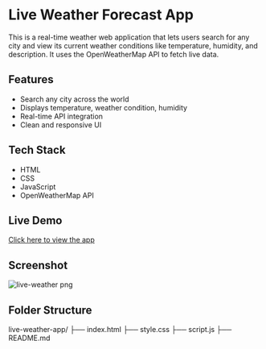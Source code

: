 #  Live Weather Forecast App

This is a real-time weather web application that lets users search for any city and view its current weather conditions like temperature, humidity, and description. It uses the OpenWeatherMap API to fetch live data.

## Features
- Search any city across the world
- Displays temperature, weather condition, humidity
- Real-time API integration
- Clean and responsive UI

##  Tech Stack
- HTML  
- CSS  
- JavaScript  
- OpenWeatherMap API

##  Live Demo
[Click here to view the app](https://kalyanisravya.github.io/live-weather-app/)


##  Screenshot
![live-weather png](https://github.com/user-attachments/assets/7aea7f51-2d1c-4ac6-a075-302b1681aa3e)


##  Folder Structure
live-weather-app/
├── index.html
├── style.css
├── script.js
├── README.md
